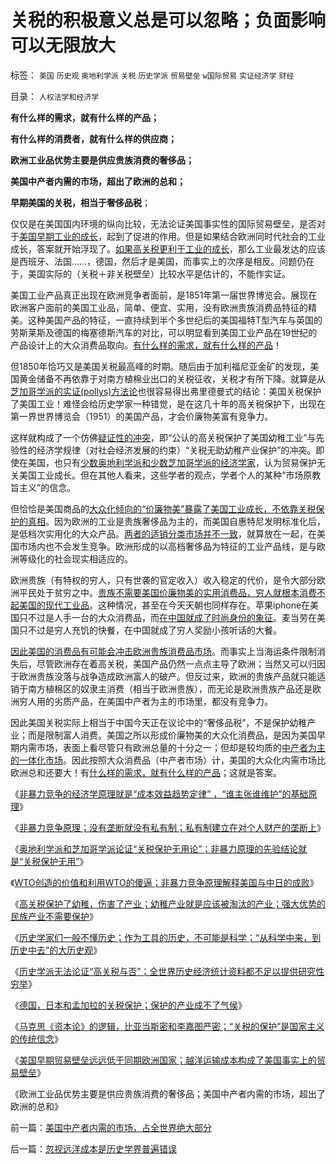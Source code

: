# 关税的积极意义总是可以忽略；负面影响可以无限放大

标签： `美国` `历史观` `奥地利学派` `关税` `历史学派` `贸易壁垒` `w国际贸易` `实证经济学` `财经` 

目录： `人权法学和经济学`

**有什么样的需求，就有什么样的产品；**

**有什么样的消费者，就有什么样的供应商；**

**欧洲工业品优势主要是供应贵族消费的奢侈品；**

**美国中产者内需的市场，超出了欧洲的总和；**

**早期美国的关税，相当于奢侈品税**；

仅仅是在美国国内环境的纵向比较，无法论证美国事实性的国际贸易壁垒，是否对于[美国早期工业的成长](../../../2011/5/22/美国南方的（黑奴＋植棉业）是发达的特异型经济.md)，起到了促进的作用。但是如果结合欧洲同时代社会的工业成长，答案就开始浮现了。[如果高关税更利于工业的成长](../../../2011/8/14/《密苏里协定》和《门罗宣言》时代（政府缺钱＝高关税）.md)，那么工业最发达的应该是西班牙、法国……，德国，然后才是美国，而事实上的次序是相反。问题仍在于，美国实际的（关税＋非关税壁垒）比较水平是估计的，不能作实证。

美国工业产品真正出现在欧洲竞争者面前，是1851年第一届世界博览会。展现在欧洲客户面前的美国工业品，简单、便宜、实用，没有欧洲贵族消费品特征的精美。这种美国产品的特征，一直持续到半个多世纪后的美国福特T型汽车与英国的劳斯莱斯及德国的梅塞德斯汽车的对比，可以明显看到美国工业产品在19世纪的产品设计上的大众消费品取向。[有什么样的需求，就有什么样的产品](../../../2010/6/1/资本积累阻碍工业革命！有大众需求，才有工业革命！.md)！

但1850年恰巧又是美国关税最高峰的时期。随后由于加利福尼亚金矿的发现，美国黄金储备不再依靠于对南方植棉业出口的关税征收，关税才有所下降。就算是从[芝加哥学派的实证(pollys)方法论](../../../2009/2/2/炮轰芝加哥学派.md)也很容易得出弗里德曼式的结论：美国关税保护了美国工业！难怪会给历史学家一种错觉，是在这几十年的高关税保护下，出现在第一界世界博览会（1951）的美国产品，才会价廉物美富有竞争力。

这样就构成了一个仿佛[疑证性的冲突](../../../2009/5/26/实证采样量和实证关系，“真相”和证据.md)，即“公认的高关税保护了美国幼稚工业”与先验性的经济学规律（对社会经济发展的约束）“关税无助幼稚产业保护”的冲突。即使在美国，也只有[少数奥地利学派和少数芝加哥学派的经济学家](../../../2010/1/25/弗里德曼和哈耶克批判的是中国的右派.md)，认为贸易保护无关美国工业成长。但在其他人看来，这些学者的观点，学者个人的某种“市场原教旨主义”的信念。

但恰恰是美国商品的[大众化倾向的“价廉物美”暴露了美国工业成长，不依靠关税保护的真相](../../../2011/7/5/民主是消费者的钞票买出来的；乳业实播《通往奴役之路》.md)。因为欧洲的工业是贵族奢侈品为主的，而美国自惠特尼发明标准化后，是低档次实用化的大众产品。[两者的适销分类市场并不一致](../../../2011/6/12/消费者最能保护自已，供应商最懂得生产什么.md)，就算放在一起，在美国市场内也不会发生竞争。欧洲形成的以高档奢侈品为特征的工业产品线，是与欧洲等级化的社会现实相适应的。

欧洲贵族（有特权的穷人，只有世袭的官定收入）收入稳定的代价，是令大部分欧洲平民处于贫穷之中。[贵族不需要美国价廉物美的实用消费品，穷人就根本消费不起美国的现代工业品](../../../2011/6/11/监管越严,越是质次价高.md)。这种情况，甚至在今天天朝也同样存在。苹果iphone在美国只不过是人手一台的大众消费品，而[在中国就成了时尚身份的象征](../../../2011/1/20/富美国买生活品，穷中国买奢侈品.md)。麦当劳在美国只不过是穷人充饥的快餐，在中国就成了穷人奖励小孩听话的大餐。

[因此美国的消费品有可能会冲击欧洲贵族消费品市场](../../../2010/7/9/中国不消费人民币将永远低估养美国懒人.md)。而事实上当海运条件限制消失后，尽管欧洲存在着高关税，美国产品仍然一点点主导了欧洲；当然又可以归因于欧洲贵族没落与战争造成欧洲富人的破产。但反过来，欧洲的贵族产品就只能适销于南方植棉区的奴隶主消费（相当于欧洲贵族），而无论是欧洲贵族产品还是欧洲穷人用的劣质产品，在美国中产者为主的市场里，都没有竞争力。

因此美国关税实际上相当于中国今天正在议论中的“奢侈品税”，不是保护幼稚产业；而是限制富人消费。美国之所以形成价廉物美的大众化消费品，是因为美国早期内需市场，表面上看尽管只有欧洲总量的十分之一；但却是较均质的[中产者为主的一体化市场](../../../2008/7/20/为什么中产者为主的社会很稳定.md)。因此按照大众消费品（中产者市场）计，美国的大众化内需市场比欧洲总和还要大！有[什么样的需求，就有什么样的产品](../../../2010/6/12/科学和民主属于普罗大众而非仅是“数学家”.md)；这就是答案。

《[非暴力竞争的经济学原理就是“成本效益趋势定律”
，“谁主张谁维护”的基础原理](../../../2011/9/17/强国新兴不因争霸，帝国衰亡只因“护霸”.md)》

《[非暴力竞争原理；没有垄断就没有私有制；私有制建立在对个人财产的垄断上](../../../2011/9/17/非暴力竞争原理；没有垄断就没有私有制.md)》

《[奥地利学派和芝加哥学派论证“关税保护无用论”；非暴力原理的先验结论就是“关税保护无用”](../../../2011/9/17/非暴力竞争原理：关税保护幼稚产业很幼稚.md)》

《[WTO创造的价值和利用WTO的傻逼；非暴力竞争原理解释美国与中日的成败](../../../2011/9/17/非暴力竞争原理解释美中日的成败和WTO.md)》

《[高关税保护了幼稚，伤害了产业；幼稚产业就是应该被淘汰的产业；强大优势的民族产业不需要保护](../../../2011/9/19/高关税保护了幼稚，伤害了产业.md)》

《[历史学家们一般不懂历史；作为工具的历史，不可能是科学；“从科学中来，到历史中去”的大历史观](../../../2011/9/19/历史学家们一般不懂历史；.md)》

《[历史学派无法论证“高关税与否”；全世界历史经济统计资料都不足以提供研究性穷举](../../../2011/9/19/历史学派无法证明“高关税是否有用”；.md)》

《[德国，日本和孟加拉的关税保护；保护的产业成不了气侯](../../../2011/9/19/德国，日本和孟加拉的关税保护.md)》

《[马克思《资本论》的逻辑，比亚当斯密和李嘉图严密；“关税的保护”是国家主义的传统信念](../../../2011/9/19/《资本论》逻辑比亚当斯密和李嘉图严密,和关税保护.md)》

《[美国早期贸易壁垒远远低于同期欧洲国家；越洋运输成本构成了美国事实上的贸易壁垒](../../../2011/9/20/美国早期贸易壁垒远远低于同期欧洲国家.md)》

《欧洲工业品优势主要是供应贵族消费的奢侈品；美国中产者内需的市场，超出了欧洲的总和》

前一篇：[美国中产者内需的市场，占全世界绝大部分](../../../2011/9/20/美国中产者内需的市场，占全世界绝大部分.md)

后一篇：[忽视远洋成本是历史学界普遍错误](../../../2011/9/20/忽视远洋成本是历史学界普遍错误.md)